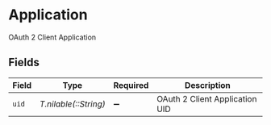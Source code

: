 # Application

OAuth 2 Client Application


## Fields

| Field                          | Type                           | Required                       | Description                    |
| ------------------------------ | ------------------------------ | ------------------------------ | ------------------------------ |
| `uid`                          | *T.nilable(::String)*          | :heavy_minus_sign:             | OAuth 2 Client Application UID |